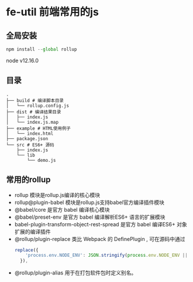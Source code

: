 # fe-util 前端常用的js

## 全局安装
```js
npm install --global rollup
```

node v12.16.0

## 目录

```pre
.
├── build # 编译脚本目录
│   └── rollup.config.js
├── dist # 编译结果目录
│   ├── index.js
│   └── index.js.map
├── example # HTML使用例子
│   └── index.html
├── package.json
└── src # ES6+ 源码
    ├── index.js
    └── lib
        └── demo.js
```



## 常用的rollup

* rollup 模块是rollup.js编译的核心模块
* rollup@plugin-babel 模块是rollup.js支持babel官方编译插件模块
* @babel/core 是官方 babel 编译核心模块
* @babel/preset-env 是官方 babel 编译解析ES6+ 语言的扩展模块
* babel-plugin-transform-object-rest-spread 是官方  babel 编译ES6+ 对象扩展的编译插件
* @rollup/plugin-replace 类比 Webpack 的 DefinePlugin , 可在源码中通过
  ```javascript
  replace({
      'process.env.NODE_ENV': JSON.stringify(process.env.NODE_ENV || 'development')
    }),
  ```
* @rollup/plugin-alias 用于在打包软件包时定义别名。
